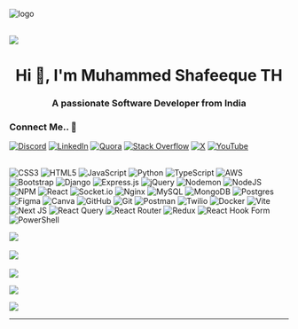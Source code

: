 ![logo](https://mir-s3-cdn-cf.behance.net/project_modules/max_1200/79731568097599.5b50bca477735.jpg)

 <br/> [![](https://visitcount.itsvg.in/api?id=Shafeeqth&icon=0&color=0)](https://visitcount.itsvg.in)  <br/>


<h1 align="center">Hi 👋, I'm Muhammed Shafeeque TH</h1>
<h3 align="center">A passionate Software Developer from India</h3> 



<h3 align="start">Connect Me.. 🤝</h3>

 

[![Discord](https://img.shields.io/badge/Discord-%237289DA.svg?logo=discord&logoColor=white)](https://discord.gg/ce9mdpYJ ) [![LinkedIn](https://img.shields.io/badge/LinkedIn-%230077B5.svg?logo=linkedin&logoColor=white)](https://linkedin.com/in/muhammed-shafeeque-th-473675265) [![Quora](https://img.shields.io/badge/Quora-%23B92B27.svg?logo=Quora&logoColor=white)](https://quora.com/profile/Mhd-Shafeeq-6) [![Stack Overflow](https://img.shields.io/badge/-Stackoverflow-FE7A16?logo=stack-overflow&logoColor=white)](https://stackoverflow.com/users/23044437) [![X](https://img.shields.io/badge/X-black.svg?logo=X&logoColor=white)](https://x.com/Md_shafeeque_th) [![YouTube](https://img.shields.io/badge/YouTube-%23FF0000.svg?logo=YouTube&logoColor=white)](https://youtube.com/@shafeeqsha2563) <br/>  <br/>


![CSS3](https://img.shields.io/badge/css3-%231572B6.svg?style=flat&logo=css3&logoColor=white) ![HTML5](https://img.shields.io/badge/html5-%23E34F26.svg?style=flat&logo=html5&logoColor=white) ![JavaScript](https://img.shields.io/badge/javascript-%23323330.svg?style=flat&logo=javascript&logoColor=%23F7DF1E) ![Python](https://img.shields.io/badge/python-3670A0?style=flat&logo=python&logoColor=ffdd54) ![TypeScript](https://img.shields.io/badge/typescript-%23007ACC.svg?style=flat&logo=typescript&logoColor=white) ![AWS](https://img.shields.io/badge/AWS-%23FF9900.svg?style=flat&logo=amazon-aws&logoColor=white) ![Bootstrap](https://img.shields.io/badge/bootstrap-%238511FA.svg?style=flat&logo=bootstrap&logoColor=white) ![Django](https://img.shields.io/badge/django-%23092E20.svg?style=flat&logo=django&logoColor=white) ![Express.js](https://img.shields.io/badge/express.js-%23404d59.svg?style=flat&logo=express&logoColor=%2361DAFB) ![jQuery](https://img.shields.io/badge/jquery-%230769AD.svg?style=flat&logo=jquery&logoColor=white) ![Nodemon](https://img.shields.io/badge/NODEMON-%23323330.svg?style=flat&logo=nodemon&logoColor=%BBDEAD) ![NodeJS](https://img.shields.io/badge/node.js-6DA55F?style=flat&logo=node.js&logoColor=white) ![NPM](https://img.shields.io/badge/NPM-%23CB3837.svg?style=flat&logo=npm&logoColor=white) ![React](https://img.shields.io/badge/react-%2320232a.svg?style=flat&logo=react&logoColor=%2361DAFB) ![Socket.io](https://img.shields.io/badge/Socket.io-black?style=flat&logo=socket.io&badgeColor=010101) ![Nginx](https://img.shields.io/badge/nginx-%23009639.svg?style=flat&logo=nginx&logoColor=white) ![MySQL](https://img.shields.io/badge/mysql-4479A1.svg?style=flat&logo=mysql&logoColor=white) ![MongoDB](https://img.shields.io/badge/MongoDB-%234ea94b.svg?style=flat&logo=mongodb&logoColor=white) ![Postgres](https://img.shields.io/badge/postgres-%23316192.svg?style=flat&logo=postgresql&logoColor=white) ![Figma](https://img.shields.io/badge/figma-%23F24E1E.svg?style=flat&logo=figma&logoColor=white) ![Canva](https://img.shields.io/badge/Canva-%2300C4CC.svg?style=flat&logo=Canva&logoColor=white) ![GitHub](https://img.shields.io/badge/github-%23121011.svg?style=flat&logo=github&logoColor=white) ![Git](https://img.shields.io/badge/git-%23F05033.svg?style=flat&logo=git&logoColor=white) ![Postman](https://img.shields.io/badge/Postman-FF6C37?style=flat&logo=postman&logoColor=white) ![Twilio](https://img.shields.io/badge/Twilio-F22F46?style=flat&logo=Twilio&logoColor=white) ![Docker](https://img.shields.io/badge/docker-%230db7ed.svg?style=flat&logo=docker&logoColor=white) ![Vite](https://img.shields.io/badge/vite-%23646CFF.svg?style=flat&logo=vite&logoColor=white) ![Next JS](https://img.shields.io/badge/Next-black?style=flat&logo=next.js&logoColor=white) ![React Query](https://img.shields.io/badge/-React%20Query-FF4154?style=flat&logo=react%20query&logoColor=white) ![React Router](https://img.shields.io/badge/React_Router-CA4245?style=flat&logo=react-router&logoColor=white) ![Redux](https://img.shields.io/badge/redux-%23593d88.svg?style=flat&logo=redux&logoColor=white) ![React Hook Form](https://img.shields.io/badge/React%20Hook%20Form-%23EC5990.svg?style=flat&logo=reacthookform&logoColor=white) ![PowerShell](https://img.shields.io/badge/PowerShell-%235391FE.svg?style=flat&logo=powershell&logoColor=white)
<br/>


![](https://github-readme-stats.vercel.app/api?username=Shafeeqth&theme=transparent&hide_border=false&include_all_commits=true&count_private=true)<br/><br/>
![](https://github-readme-streak-stats.herokuapp.com/?user=Shafeeqth&theme=transparent&hide_border=false)<br/><br/>
![](https://github-readme-stats.vercel.app/api/top-langs/?username=Shafeeqth&theme=transparent&hide_border=false&include_all_commits=true&count_private=true&layout=compact)<br/>

![](https://github-contributor-stats.vercel.app/api?username=Shafeeqth&limit=5&theme=transparent&combine_all_yearly_contributions=true)

![](https://github-profile-trophy.vercel.app/?username=Shafeeqth&theme=default&no-frame=false&no-bg=false&margin-w=4)




---

<!-- Proudly created with GPRM ( https://gprm.itsvg.in ) -->
